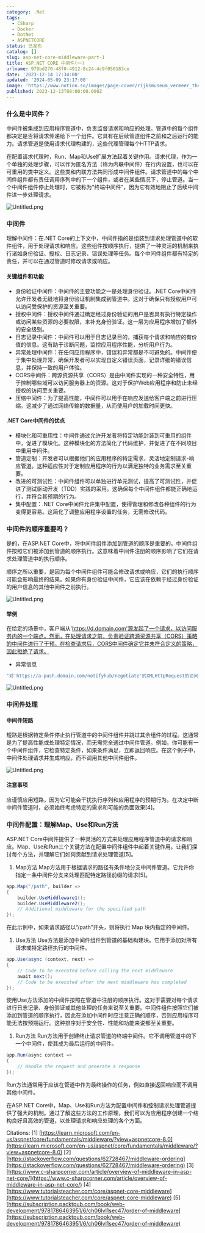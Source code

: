 ```yaml
---
category: .Net
tags:
  - CSharp
  - Docker
  - DotNet
  - ASPNETCORE
status: 已发布
catalog: []
slug: asp-net-core-middleware-part-1
title: ASP.NET CORE 中间件(一)
urlname: 979bd270-48f0-4912-8c24-4c9f050183ce
date: '2023-12-14 17:34:00'
updated: '2024-05-09 23:17:00'
image: 'https://www.notion.so/images/page-cover/rijksmuseum_vermeer_the_milkmaid.jpg'
published: 2023-12-13T08:00:00.000Z
---
```


### 什么是中间件？


中间件被集成到应用程序管道中，负责监督请求和响应的处理。管道中的每个组件都决定是否将请求传递给下一个组件。它具有在后续管道组件之前和之后运行的能力。请求管道是使用请求代理构建的，这些代理管理每个HTTP请求。


在配置请求代理时，Run、Map和Use扩展方法起着关键作用。请求代理，作为一个单独的处理步骤，可以作为匿名方法（称为内联中间件）在行内设置，也可以在可重用的类中定义。这些类和内联方法共同形成中间件组件。请求管道中的每个中间件组件都有责任调用序列中的下一个组件，或者在某些情况下，停止管道。当一个中间件组件停止处理时，它被称为"终端中间件"，因为它有效地阻止了后续中间件进一步处理请求。


![Untitled.png](https://prod-files-secure.s3.us-west-2.amazonaws.com/5d24fe63-e567-4804-86f9-9fdc62e13082/da807807-d02d-4fa1-86b6-db45e4678714/Untitled.png?X-Amz-Algorithm=AWS4-HMAC-SHA256&X-Amz-Content-Sha256=UNSIGNED-PAYLOAD&X-Amz-Credential=ASIAZI2LB466X43YSMMF%2F20250226%2Fus-west-2%2Fs3%2Faws4_request&X-Amz-Date=20250226T053922Z&X-Amz-Expires=3600&X-Amz-Security-Token=IQoJb3JpZ2luX2VjEBkaCXVzLXdlc3QtMiJIMEYCIQCrtyypSHqXeN363%2B7%2FsZKryvb5%2Bc7QMxXqI7XhJXAcvwIhAJfPIbOL%2FLdjloAp46%2Bcs5UYy9hrOkopgaRVqQtey3L8Kv8DCFEQABoMNjM3NDIzMTgzODA1IgxQ9kVAP3dcyQX%2BbGgq3AMn%2Ft%2FngBbDkYlULvJ1LPUgAbfDTFy9zP1YYXl4A71JR26tCjtchScVlkXZcTk6O0RuYwnE6pZWm0pjxbmEFBY6BHzTgyCVfKlXXcKNE%2FstQvbfEDpTz5WMvLsqEO6gIekoXZ6Q%2BA%2BVHDILz1s0jnq3x5nZh33hCSfd0DItHXhGbKTRPJRK3V1oQYErbV5EFtLJ%2BouH7UyYGfpFYnkEbEffW%2BPhCtYbV7XlLTiAZcziaEq6tTVd1c1e3SFBU%2FViPX%2B1gPeOEZO9560vuUdxhit3%2BoHOHFSii3OGgt9SqHMq82BYBqxFH0%2BVw6y9IRE7HnS5Vxvzufs9wEzVR2VlGd%2FfyY6ioBCvibgUdt2tG4zFrPWcCS1Dw2sjA9MTo5e4gb5DKwJftmydq6A0slORG6eAPJiykJeV%2FN6rEM5EHkmkEx6sxKDJgxDTX8yKMCo8eSEra0WZb4hjK0mSvTcBF0DiH8s%2FRIXEgHxmqFnBaKMuttGzdCBdlRL1xCFlw2IerUwxG3Im1YE%2Bc9EGKmMZNKrc0pot3%2FbfBe0gVR2aIrHZCn1GvDNknZrII766ZvSo6oGkqdHIV4If2MR9xWO5JABX16TPGqv%2F59cC3QrSFZNZ9lERMaSzLDp3QzVuIzDSu%2Fm9BjqkAb8Dxc%2Bl7cBPFz6TFtUV%2FaeQPUMx7552fB6YJUYxlBEzkN%2B2BEGdZXxwZck6blxu4X0NdOMTGgvmvsKXnh%2BLQT7i9JVXmuV1e1qbrOQPwFbgYq%2Fzcwda0XKyMDgMJxf92ZgfcVDdgbmXm1ZTyWuGerk4IXpROmhZZrwqzO3VdymbkBOp4Mr6NLcLCnh0EudN8hObFjTbZ3up1MmBYAD0ThXy4eaA&X-Amz-Signature=3483b127068aab770c58952063d36d98439a7f5469d2a319867173307acf2482&X-Amz-SignedHeaders=host&x-id=GetObject)


### 中间件


理解中间件：在.NET Core的上下文中，中间件指的是组装到请求处理管道中的软件组件，用于处理请求和响应。这些组件按顺序执行，提供了一种灵活的机制来执行诸如身份验证、授权、日志记录、错误处理等任务。每个中间件组件都有特定的责任，并可以在通过管道时修改请求或响应。


#### 关键组件和功能

- 身份验证中间件：中间件的主要功能之一是处理身份验证。.NET Core中间件允许开发者无缝地将身份验证机制集成到管道中。这对于确保只有授权用户可以访问受保护的资源至关重要。
- 授权中间件：授权中间件通过确定经过身份验证的用户是否具有执行特定操作或访问某些资源的必要权限，来补充身份验证。这一层为应用程序增加了额外的安全级别。
- 日志记录中间件：中间件可以用于日志记录目的，捕获每个请求和响应的有价值的信息。这有助于诊断问题，监控应用程序性能，分析用户行为。
- 异常处理中间件：在任何应用程序中，错误和异常都是不可避免的。中间件便于集中处理异常，确保开发者可以实现自定义错误页面，记录详细的错误信息，并保持一致的用户体验。
- CORS中间件：跨源资源共享（CORS）是由中间件实现的一种安全特性，用于控制哪些域可以访问服务器上的资源。这对于保护Web应用程序和防止未经授权的访问至关重要。
- 压缩中间件：为了提高性能，中间件可以用于在响应发送给客户端之前进行压缩。这减少了通过网络传输的数据量，从而使用户的加载时间更快。

#### .NET Core中间件的优点

- 模块化和可重用性：中间件通过允许开发者将特定功能封装到可重用的组件中，促进了模块化。这种模块化的方法简化了代码维护，并促进了在不同项目中重用中间件。
- 管道定制：开发者可以根据他们的应用程序的特定需求，灵活地定制请求-响应管道。这种适应性对于定制应用程序的行为以满足独特的业务需求至关重要。
- 改进的可测试性：中间件组件可以单独进行单元测试，提高了可测试性，并促进了测试驱动开发（TDD）实践的采用。这确保每个中间件组件都能正确地运行，并符合其预期的行为。
- 集中配置：.NET Core中间件允许集中配置，使得管理和修改各种组件的行为变得更容易。这简化了调整应用程序设置的任务，无需修改代码。

### 中间件的顺序重要吗？


是的，在ASP.NET Core中，将中间件组件添加到管道的顺序是重要的。中间件组件按照它们被添加到管道的顺序执行。这意味着中间件注册的顺序影响了它们在请求处理管道中的执行顺序。


顺序之所以重要，是因为每个中间件组件可能会修改请求或响应，它们的执行顺序可能会影响最终的结果。如果你有身份验证中间件，它应该在依赖于经过身份验证的用户信息的其他中间件之前执行。


![Untitled.png](https://prod-files-secure.s3.us-west-2.amazonaws.com/5d24fe63-e567-4804-86f9-9fdc62e13082/24f795a2-1c5a-4a6b-a0d8-2afb160076f1/Untitled.png?X-Amz-Algorithm=AWS4-HMAC-SHA256&X-Amz-Content-Sha256=UNSIGNED-PAYLOAD&X-Amz-Credential=ASIAZI2LB466X43YSMMF%2F20250226%2Fus-west-2%2Fs3%2Faws4_request&X-Amz-Date=20250226T053922Z&X-Amz-Expires=3600&X-Amz-Security-Token=IQoJb3JpZ2luX2VjEBkaCXVzLXdlc3QtMiJIMEYCIQCrtyypSHqXeN363%2B7%2FsZKryvb5%2Bc7QMxXqI7XhJXAcvwIhAJfPIbOL%2FLdjloAp46%2Bcs5UYy9hrOkopgaRVqQtey3L8Kv8DCFEQABoMNjM3NDIzMTgzODA1IgxQ9kVAP3dcyQX%2BbGgq3AMn%2Ft%2FngBbDkYlULvJ1LPUgAbfDTFy9zP1YYXl4A71JR26tCjtchScVlkXZcTk6O0RuYwnE6pZWm0pjxbmEFBY6BHzTgyCVfKlXXcKNE%2FstQvbfEDpTz5WMvLsqEO6gIekoXZ6Q%2BA%2BVHDILz1s0jnq3x5nZh33hCSfd0DItHXhGbKTRPJRK3V1oQYErbV5EFtLJ%2BouH7UyYGfpFYnkEbEffW%2BPhCtYbV7XlLTiAZcziaEq6tTVd1c1e3SFBU%2FViPX%2B1gPeOEZO9560vuUdxhit3%2BoHOHFSii3OGgt9SqHMq82BYBqxFH0%2BVw6y9IRE7HnS5Vxvzufs9wEzVR2VlGd%2FfyY6ioBCvibgUdt2tG4zFrPWcCS1Dw2sjA9MTo5e4gb5DKwJftmydq6A0slORG6eAPJiykJeV%2FN6rEM5EHkmkEx6sxKDJgxDTX8yKMCo8eSEra0WZb4hjK0mSvTcBF0DiH8s%2FRIXEgHxmqFnBaKMuttGzdCBdlRL1xCFlw2IerUwxG3Im1YE%2Bc9EGKmMZNKrc0pot3%2FbfBe0gVR2aIrHZCn1GvDNknZrII766ZvSo6oGkqdHIV4If2MR9xWO5JABX16TPGqv%2F59cC3QrSFZNZ9lERMaSzLDp3QzVuIzDSu%2Fm9BjqkAb8Dxc%2Bl7cBPFz6TFtUV%2FaeQPUMx7552fB6YJUYxlBEzkN%2B2BEGdZXxwZck6blxu4X0NdOMTGgvmvsKXnh%2BLQT7i9JVXmuV1e1qbrOQPwFbgYq%2Fzcwda0XKyMDgMJxf92ZgfcVDdgbmXm1ZTyWuGerk4IXpROmhZZrwqzO3VdymbkBOp4Mr6NLcLCnh0EudN8hObFjTbZ3up1MmBYAD0ThXy4eaA&X-Amz-Signature=80ba7f331cbb5d55950f9a3fbad56462c70490736be1fd378a3a520ed1581d97&X-Amz-SignedHeaders=host&x-id=GetObject)


#### 举例


在给定的场景中，客户端从'https://d.domain.com'源发起了一个请求，以访问服务内的一个端点。然而，在处理请求之前，负责验证跨源资源共享（CORS）策略的中间件进行了干预。在检查请求后，CORS中间件确定它并未符合定义的策略，因此拒绝了请求。

- 异常信息

```c#
"对'https://a-push.domain.com/notifyhub/negotiate'的XMLHttpRequest的访问，源自'https://d.domain.com'，已被CORS策略阻止：预检请求的响应未通过访问控制检查：请求的资源上没有'Access-Control-Allow-Origin'头。"[1][2][3]
```


![Untitled.png](https://prod-files-secure.s3.us-west-2.amazonaws.com/5d24fe63-e567-4804-86f9-9fdc62e13082/371d9517-dafe-4432-94b7-2d14d1593167/Untitled.png?X-Amz-Algorithm=AWS4-HMAC-SHA256&X-Amz-Content-Sha256=UNSIGNED-PAYLOAD&X-Amz-Credential=ASIAZI2LB466X43YSMMF%2F20250226%2Fus-west-2%2Fs3%2Faws4_request&X-Amz-Date=20250226T053922Z&X-Amz-Expires=3600&X-Amz-Security-Token=IQoJb3JpZ2luX2VjEBkaCXVzLXdlc3QtMiJIMEYCIQCrtyypSHqXeN363%2B7%2FsZKryvb5%2Bc7QMxXqI7XhJXAcvwIhAJfPIbOL%2FLdjloAp46%2Bcs5UYy9hrOkopgaRVqQtey3L8Kv8DCFEQABoMNjM3NDIzMTgzODA1IgxQ9kVAP3dcyQX%2BbGgq3AMn%2Ft%2FngBbDkYlULvJ1LPUgAbfDTFy9zP1YYXl4A71JR26tCjtchScVlkXZcTk6O0RuYwnE6pZWm0pjxbmEFBY6BHzTgyCVfKlXXcKNE%2FstQvbfEDpTz5WMvLsqEO6gIekoXZ6Q%2BA%2BVHDILz1s0jnq3x5nZh33hCSfd0DItHXhGbKTRPJRK3V1oQYErbV5EFtLJ%2BouH7UyYGfpFYnkEbEffW%2BPhCtYbV7XlLTiAZcziaEq6tTVd1c1e3SFBU%2FViPX%2B1gPeOEZO9560vuUdxhit3%2BoHOHFSii3OGgt9SqHMq82BYBqxFH0%2BVw6y9IRE7HnS5Vxvzufs9wEzVR2VlGd%2FfyY6ioBCvibgUdt2tG4zFrPWcCS1Dw2sjA9MTo5e4gb5DKwJftmydq6A0slORG6eAPJiykJeV%2FN6rEM5EHkmkEx6sxKDJgxDTX8yKMCo8eSEra0WZb4hjK0mSvTcBF0DiH8s%2FRIXEgHxmqFnBaKMuttGzdCBdlRL1xCFlw2IerUwxG3Im1YE%2Bc9EGKmMZNKrc0pot3%2FbfBe0gVR2aIrHZCn1GvDNknZrII766ZvSo6oGkqdHIV4If2MR9xWO5JABX16TPGqv%2F59cC3QrSFZNZ9lERMaSzLDp3QzVuIzDSu%2Fm9BjqkAb8Dxc%2Bl7cBPFz6TFtUV%2FaeQPUMx7552fB6YJUYxlBEzkN%2B2BEGdZXxwZck6blxu4X0NdOMTGgvmvsKXnh%2BLQT7i9JVXmuV1e1qbrOQPwFbgYq%2Fzcwda0XKyMDgMJxf92ZgfcVDdgbmXm1ZTyWuGerk4IXpROmhZZrwqzO3VdymbkBOp4Mr6NLcLCnh0EudN8hObFjTbZ3up1MmBYAD0ThXy4eaA&X-Amz-Signature=b2a4d86d1b02e0398f5bb055d768d6704b424d821c4e086077c2f3b562baf97f&X-Amz-SignedHeaders=host&x-id=GetObject)


### 中间件处理


#### 中间件短路
短路是根据特定条件停止执行管道中的中间件组件并跳过其余组件的过程。这通常是为了提高性能或处理特定情况，而无需完全通过中间件管道。例如，你可能有一个中间件组件，它检查特定条件，如果条件满足，立即返回响应。在这个例子中，中间件处理请求并生成响应，而不调用其他中间件组件。


![Untitled.png](https://prod-files-secure.s3.us-west-2.amazonaws.com/5d24fe63-e567-4804-86f9-9fdc62e13082/e8a1d943-cb51-4723-936e-23c6af2fb0f9/Untitled.png?X-Amz-Algorithm=AWS4-HMAC-SHA256&X-Amz-Content-Sha256=UNSIGNED-PAYLOAD&X-Amz-Credential=ASIAZI2LB466X43YSMMF%2F20250226%2Fus-west-2%2Fs3%2Faws4_request&X-Amz-Date=20250226T053922Z&X-Amz-Expires=3600&X-Amz-Security-Token=IQoJb3JpZ2luX2VjEBkaCXVzLXdlc3QtMiJIMEYCIQCrtyypSHqXeN363%2B7%2FsZKryvb5%2Bc7QMxXqI7XhJXAcvwIhAJfPIbOL%2FLdjloAp46%2Bcs5UYy9hrOkopgaRVqQtey3L8Kv8DCFEQABoMNjM3NDIzMTgzODA1IgxQ9kVAP3dcyQX%2BbGgq3AMn%2Ft%2FngBbDkYlULvJ1LPUgAbfDTFy9zP1YYXl4A71JR26tCjtchScVlkXZcTk6O0RuYwnE6pZWm0pjxbmEFBY6BHzTgyCVfKlXXcKNE%2FstQvbfEDpTz5WMvLsqEO6gIekoXZ6Q%2BA%2BVHDILz1s0jnq3x5nZh33hCSfd0DItHXhGbKTRPJRK3V1oQYErbV5EFtLJ%2BouH7UyYGfpFYnkEbEffW%2BPhCtYbV7XlLTiAZcziaEq6tTVd1c1e3SFBU%2FViPX%2B1gPeOEZO9560vuUdxhit3%2BoHOHFSii3OGgt9SqHMq82BYBqxFH0%2BVw6y9IRE7HnS5Vxvzufs9wEzVR2VlGd%2FfyY6ioBCvibgUdt2tG4zFrPWcCS1Dw2sjA9MTo5e4gb5DKwJftmydq6A0slORG6eAPJiykJeV%2FN6rEM5EHkmkEx6sxKDJgxDTX8yKMCo8eSEra0WZb4hjK0mSvTcBF0DiH8s%2FRIXEgHxmqFnBaKMuttGzdCBdlRL1xCFlw2IerUwxG3Im1YE%2Bc9EGKmMZNKrc0pot3%2FbfBe0gVR2aIrHZCn1GvDNknZrII766ZvSo6oGkqdHIV4If2MR9xWO5JABX16TPGqv%2F59cC3QrSFZNZ9lERMaSzLDp3QzVuIzDSu%2Fm9BjqkAb8Dxc%2Bl7cBPFz6TFtUV%2FaeQPUMx7552fB6YJUYxlBEzkN%2B2BEGdZXxwZck6blxu4X0NdOMTGgvmvsKXnh%2BLQT7i9JVXmuV1e1qbrOQPwFbgYq%2Fzcwda0XKyMDgMJxf92ZgfcVDdgbmXm1ZTyWuGerk4IXpROmhZZrwqzO3VdymbkBOp4Mr6NLcLCnh0EudN8hObFjTbZ3up1MmBYAD0ThXy4eaA&X-Amz-Signature=b4b1aa1305ba4b26859ccb1e6d2cfbd17c8eec2dbced684b211559996a1ce4fe&X-Amz-SignedHeaders=host&x-id=GetObject)


#### 注意事项


应谨慎应用短路，因为它可能会干扰执行序列和应用程序的预期行为。在决定中断中间件管道时，必须始终考虑特定的需求和可能的负面效果[4]。


### 中间件配置：理解Map、Use和Run方法


ASP.NET Core中间件提供了一种灵活的方式来处理应用程序管道中的请求和响应。Map、Use和Run三个关键方法在配置中间件组件中起着关键作用。让我们探讨每个方法，并理解它们如何贡献到请求处理管道[5]。

1. Map方法
Map方法用于根据请求的路径有条件地分支中间件管道。它允许你指定一条中间件分支来处理匹配特定路径前缀的请求[5]。

```c#
app.Map("/path", builder =>
{
    builder.UseMiddleware1();
    builder.UseMiddleware2();
    // Additional middleware for the specified path
});
```


在此示例中，如果请求路径以“/path”开头，则将执行 Map 块内指定的中间件。

1. Use方法
Use方法是添加中间件组件到管道的基础构建块。它用于添加对所有请求或特定路径执行的中间件。

```c#
app.Use(async (context, next) =>
{
    // Code to be executed before calling the next middleware
    await next();
    // Code to be executed after the next middleware has completed
});
```


使用Use方法添加的中间件按照在管道中注册的顺序执行。这对于需要对每个请求进行日志记录、身份验证或其他处理的任务来说至关重要。中间件组件按照它们被添加到管道的顺序执行，因此在添加中间件时应注意正确的顺序，否则应用程序可能无法按预期运行。这种排序对于安全性、性能和功能来说都至关重要。

1. Run方法
Run方法用于创建终止请求管道的终端中间件。它不调用管道中的下一个中间件，使其成为最后运行的中间件。

```c#
app.Run(async context =>
{
    // Handle the request and generate a response
});
```


Run方法通常用于应该在管道中作为最终操作的任务，例如直接返回响应而不调用其他中间件。


在ASP.NET Core中，Map、Use和Run方法为配置中间件和控制请求处理管道提供了强大的机制。通过了解这些方法的工作原理，我们可以为应用程序创建一个结构良好且高效的管道，以处理请求和响应处理的各个方面。


Citations:
[1] [https://learn.microsoft.com/en-us/aspnet/core/fundamentals/middleware/?view=aspnetcore-8.0](https://learn.microsoft.com/en-us/aspnet/core/fundamentals/middleware/?view=aspnetcore-8.0)
[2] [https://stackoverflow.com/questions/62728467/middleware-ordering](https://stackoverflow.com/questions/62728467/middleware-ordering)
[3] [https://www.c-sharpcorner.com/article/overview-of-middleware-in-asp-net-core/](https://www.c-sharpcorner.com/article/overview-of-middleware-in-asp-net-core/)
[4] [https://www.tutorialsteacher.com/core/aspnet-core-middleware](https://www.tutorialsteacher.com/core/aspnet-core-middleware)
[5] [https://subscription.packtpub.com/book/web-development/9781786463951/6/ch06lvl1sec47/order-of-middleware](https://subscription.packtpub.com/book/web-development/9781786463951/6/ch06lvl1sec47/order-of-middleware)

